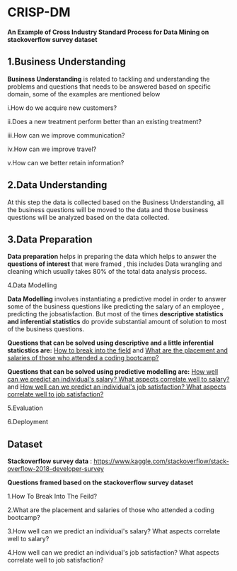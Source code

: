 # CRISP-DM

**An Example of Cross Industry Standard Process for Data Mining on stackoverflow survey dataset**

<h2>1.Business Understanding</h2> 

**Business Understanding** is related to tackling and understanding the problems and questions that needs to be answered based on specific domain, some of the examples are mentioned below 

i.How do we acquire new customers?

ii.Does a new treatment perform better than an existing treatment?

iii.How can we improve communication?

iv.How can we improve travel?

v.How can we better retain information?

<h2>2.Data Understanding</h2>

At this step the data is collected based on the Business Understanding, all the business questions will be moved to the data and those business questions will be analyzed based on the data collected.


<h2>3.Data Preparation</h2>

**Data preparation** helps in preparing the data which helps to answer the **questions of interest** that were framed , this includes Data wrangling and cleaning which usually takes 80% of the total data analysis process.

4.Data Modelling

**Data Modelling** involves instantiating a predictive model in order to answer some of the business questions like predicting the salary of an employee , predicting the jobsatisfaction.
But most of the times **descriptive statistics and inferential statistics** do provide substantial amount of solution to most of the business questions.

**Questions that can be solved using descriptive and a little inferential staticstics are:** [How to break into the field](https://github.com/chaithanya21/CRISP-DM/blob/master/How%20To%20Break%20Into%20the%20Field.ipynb) and [What are the placement and salaries of those who attended a coding bootcamp?](https://github.com/chaithanya21/CRISP-DM/blob/master/Job%20Satisfaction.ipynb) 

**Questions that can be solved using predictive modelling are:** [How well can we predict an individual's salary? What aspects correlate well to salary?](https://github.com/chaithanya21/CRISP-DM/blob/master/Putting%20It%20All%20Together.ipynb) and [How well can we predict an individual's job satisfaction? What aspects correlate well to job satisfaction?](https://github.com/chaithanya21/CRISP-DM/blob/master/Putting%20It%20All%20Together.ipynb)




5.Evaluation

6.Deployment

<h2>Dataset</h2>

**Stackoverflow survey data** : https://www.kaggle.com/stackoverflow/stack-overflow-2018-developer-survey 

**Questions framed based on the stackoverflow survey dataset**

1.How To Break Into The Feild?

2.What are the placement and salaries of those who attended a coding bootcamp?

3.How well can we predict an individual's salary? What aspects correlate well to salary?

4.How well can we predict an individual's job satisfaction? What aspects correlate well to job satisfaction?





